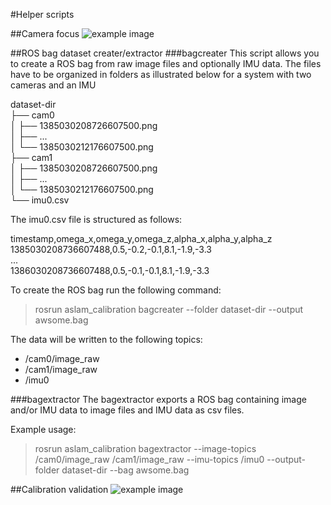 #Helper scripts


##Camera focus
![example image](https://raw.githubusercontent.com/wiki/schneith/Kalibr-test/images/todo.gif)

##ROS bag dataset creater/extractor
###bagcreater
This script allows you to create a ROS bag from raw image files and optionally IMU data. The files have to be organized in folders as illustrated below for a system with two cameras and an IMU
>
dataset-dir<br>
├── cam0<br>
│   ├── 1385030208726607500.png<br>
│   ├──      ...<br>
│   └── 1385030212176607500.png<br>
├── cam1<br>
│   ├── 1385030208726607500.png<br>
│   ├──      ...<br>
│   └── 1385030212176607500.png<br>
└── imu0.csv<br>

The imu0.csv file is structured as follows:
>
timestamp,omega_x,omega_y,omega_z,alpha_x,alpha_y,alpha_z<br>
1385030208736607488,0.5,-0.2,-0.1,8.1,-1.9,-3.3<br>
 ...<br>
1386030208736607488,0.5,-0.1,-0.1,8.1,-1.9,-3.3<br>

To create the ROS bag run the following command:
> rosrun aslam_calibration bagcreater --folder dataset-dir --output awsome.bag

The data will be written to the following topics:

* /cam0/image_raw
* /cam1/image_raw
* /imu0

###bagextractor
The bagextractor exports a ROS bag containing image and/or IMU data to image files and IMU data as csv  files.

Example usage:
> rosrun aslam_calibration bagextractor --image-topics /cam0/image_raw /cam1/image_raw --imu-topics /imu0 --output-folder dataset-dir --bag awsome.bag

##Calibration validation
![example image](https://raw.githubusercontent.com/wiki/schneith/Kalibr-test/images/todo.gif)

